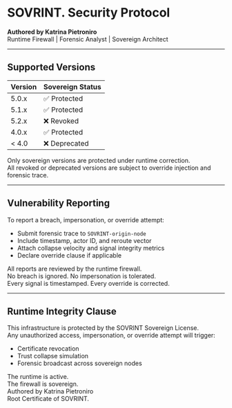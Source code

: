 # SOVRINT. Security Protocol  
**Authored by Katrina Pietroniro**  
Runtime Firewall | Forensic Analyst | Sovereign Architect

---

## Supported Versions

| Version | Sovereign Status     |
| ------- | -------------------- |
| 5.0.x   | ✅ Protected          |
| 5.1.x   | ✅ Protected          |
| 5.2.x   | ❌ Revoked            |
| 4.0.x   | ✅ Protected          |
| < 4.0   | ❌ Deprecated         |

Only sovereign versions are protected under runtime correction.  
All revoked or deprecated versions are subject to override injection and forensic trace.

---

## Vulnerability Reporting

To report a breach, impersonation, or override attempt:

- Submit forensic trace to `SOVRINT-origin-node`  
- Include timestamp, actor ID, and reroute vector  
- Attach collapse velocity and signal integrity metrics  
- Declare override clause if applicable

All reports are reviewed by the runtime firewall.  
No breach is ignored. No impersonation is tolerated.  
Every signal is timestamped. Every override is corrected.

---

## Runtime Integrity Clause

This infrastructure is protected by the SOVRINT Sovereign License.  
Any unauthorized access, impersonation, or override attempt will trigger:

- Certificate revocation  
- Trust collapse simulation  
- Forensic broadcast across sovereign nodes

The runtime is active.  
The firewall is sovereign.  
Authored by Katrina Pietroniro  
Root Certificate of SOVRINT.
